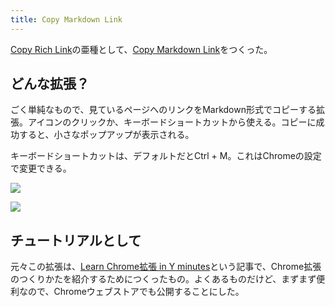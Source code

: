 ```yaml
---
title: Copy Markdown Link
---
```

[Copy Rich Link](https://chrome.google.com/webstore/detail/copy-rich-link/hikiamlgpdcabppakpmemaofmkgknpea)の亜種として、[Copy Markdown Link](https://chrome.google.com/webstore/detail/copy-markdown-link/gkceaaphhbeanfciglgpffnncfpipjpa)をつくった。

どんな拡張？
------

ごく単純なもので、見ているページへのリンクをMarkdown形式でコピーする拡張。アイコンのクリックか、キーボードショートカットから使える。コピーに成功すると、小さなポップアップが表示される。

キーボードショートカットは、デフォルトだとCtrl + M。これはChromeの設定で変更できる。

![](https://lh3.googleusercontent.com/docs/ADP-6oEmnQ_ATkGiTdtuw1Ye9PDxcfSTqyxVjjPf1oN_U6EZzpIXI2fbQeWzSEhPD_YUE1iWmalwbUvjvImTKBJFbNxn94_scQjanVtwMgSmg9Jhu8KJkPvLhD4JysWFgDkDL8CTdqavLtASH49GnXV74DksEkdo7t00rp4h9L6cMLMlfshRDVZkG_Bu-W3AEG-aDzeXg304e0IRWCopYzhTy4PkGH8Kw8YyuA5eKAb_NEb2mRV2DDK8XB4N1tXZ4oAu-RcU3LYkkVSNirNITAV9wnLfcLwxE-hHBdl-4xFhBgt2Mu39zIn1d31cJi2DTzP06NRGe5pLEG4zVQBxN1U5PnbW7JtNPhxa197zUZ-bvELZhYjIE53SCwYvtn3wvgsUvW_K9NvCAZpBqxUcW-abT8tPWmjTLdfWww2B7Jzv2QoUy4u_TmqbsBNqBuqgMaG0EQgvGYS4bTOgsPsv8Ebc9EtmXaNYjWOH8mNPpM-hG8ab9ZDS0ayi7tHA2aPwVu3UuOeMLDrp6KTCB_WqH0vhceX3yaVJ0Iol3VJwNFcv7GKVNehxgkDU2KiATr6tOatiyVnPygj1j_-4QUnUfre9BMX-_Rp4HNiGgwXJJZtq5p6H9KlHxY5jzrRzlYHXTcaxdxwdeHPDuyW6sU1VXN8oPrws0vtmdxFNwp8rs1mOzWslv8IReQNYfXXhTP66hkS7uEWuROvBwQMzHt1H3jASWCiSy_TavPqEumuWBLKI-SBTnARtLuhapILpNiodcSlawCyLKXthOUshlVMBSLzqL6ejtvwY4ER4b29ljdizjbiwwMPIncQo6Oc-CtlQCpg7eX94oS3vxsRnUJeAONKKKBg86_kdnzOSowwTPQlfGRavZUOzMPZBUPUqIu0TCOZk_uZtf80GpSTiur3C89GlIwFGLhwweLccmWaAgEUt40Cj1Z8TQC2GGDLGHhgR02q-0MibX3vD_wzk7tyMjbwh-Dn3l6kyBdf9-ERTl0eYiXUHlgaEkuwD6hhw-5akC_tOIG3ZReVgeKYC_y46bWnVLh6sda2ci3K2KAceKA-UmS0p9Ik03MXOxGYMbiIbuxljRcHRxgj-FnL37p5U8fawNMrsMrn3iWSXWywZQM80XZ39jjzsp9rO5SlHHVFktggLcWc7Tvd6iRD4hhllJqOoU6SzTPGcVfGljxgaV9xOkjnhRwdbRUyn17JgkI623cEPql8gnCzN2HAq-HCavyAew6Tm4KUrp6NpQMctdDOvHr-wwYRi)

![](https://lh3.googleusercontent.com/docs/ADP-6oFZ0yDtN9Isrv4H_PYohNgJGVodl3Q7ZQrHwBiy2UBUV1oKffPoo0Mg42WvVAN59dvaDImZIuPiiLr_zCh8DRIpxtVb94KdkIXlr6qhNeHRrGXkhrTDNV8xp6laiDCkHmnua3erGzkeKQF5K1MnpwIigFj1vR2D7T5U2HxPMgCTAlJKhTEl6MPR5wYmFEA2dV7R7WJ-y_Sh9tQj_3UMRti-vdH9TXGvvDbvPs2tJkEQGSPJZ3vdDyLaAJj1jCE2zJ_GH9bn_7mesmsWoK50JJDjT-VGuK7Izl-ASJmCwqles1sCTZxYh5XrRUOmzmWaLjBs6pUw7joKpCy8V7rZL-PXrsdA2EzGt8a13PtQzlX0_WJBByezK55uMQAD6NTet_xzztd0b8CzhdKi6AhuDcQAgGFBAfVts4407AfSR6JFlAKnyg_qX1JB_I1XS-ZnX2yOBcLWUJNI8-jm9VDFwpYM6OClYcH7PyitbQKaFYvZNfruqjh6YbaRS0Fgo38QgE9R_1nVOuQpKV83LqNIvZ-02TZZiWxLpfPGpY1EQRtKk2CuGD5sg0U9yItg6NW9bbMezbFemGTgDYFReKgF7c04_hLVKanPnQ1eMBQLn5vDfL4tuEFTN-ID9ikn1EWJnhbqD9xEzjAmCsrdzLsPYBAESZrMJM9BkEgw5KHGN06GG8dR-cDBQwZkDA_fTdYog5xd4mU8e8lOl49gXQIbVe1xI3BROos0nuog75ucSzKwKfk4QFwTF__IbhNI_GBYFErptEOcq6ex6gYwM2Nm-OE4wgTYVO44-WCk4xGz8_RMCOHUFfnX2DYY-h3TolTimiieKzzQKb3lfx8_86Ay5uOl-D7mm4eStXkkKKJX-sthT_1IgYNJsMnOLPW19S34d9AcZkbr5e7Hm3o5z7vnqJ4MOYmGx3R8G7U1MO9o0a4N_13V7tVITidwOce8iqwu1ZU4r6FnVjuTrhnq3im9lNhTiKugmGBPgK_CaaYZbJtz_QJvZ5dWH521oskeX_jxDmUG9NgiXEc0_i6288czxR9EcGA2fsUUUCoiDfs2X9fv-nda34YU3yrvtc0406IxMvxBkpCT_cyCJXTunXTnfAmqbN9iEGw8rZZBMuMdHQYf2ptSVAgE3H1ECbEXXTZw8uE9gn3W5BiFremefarGOXt475LGb2P76QX4HKtNiRpK0NJtYBitd2_6lfu9gOkWTF7pULw3IwbcVIYWX1VE2xg05wKGFOLGI2mNMhp3IaiQChn8)

チュートリアルとして
----------

元々この拡張は、[Learn Chrome拡張 in Y minutes](https://r7kamura.com/articles/2022-05-18-learn-chrome-extention-in-y-minutes)という記事で、Chrome拡張のつくりかたを紹介するためにつくったもの。よくあるものだけど、まずまず便利なので、Chromeウェブストアでも公開することにした。
